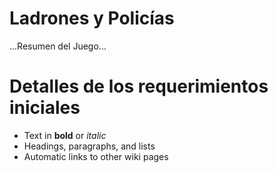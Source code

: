 # Ladrones y Policías #

...Resumen del Juego...


# Detalles de los requerimientos iniciales #

  * Text in **bold** or _italic_
  * Headings, paragraphs, and lists
  * Automatic links to other wiki pages